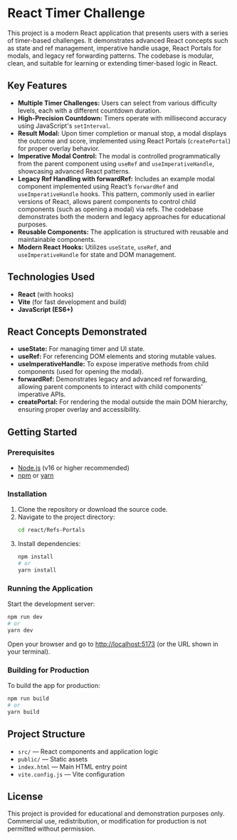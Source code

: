# React Timer Challenge

This project is a modern React application that presents users with a series of timer-based challenges. It demonstrates advanced React concepts such as state and ref management, imperative handle usage, React Portals for modals, and legacy ref forwarding patterns. The codebase is modular, clean, and suitable for learning or extending timer-based logic in React.

## Key Features

- **Multiple Timer Challenges:** Users can select from various difficulty levels, each with a different countdown duration.
- **High-Precision Countdown:** Timers operate with millisecond accuracy using JavaScript's `setInterval`.
- **Result Modal:** Upon timer completion or manual stop, a modal displays the outcome and score, implemented using React Portals (`createPortal`) for proper overlay behavior.
- **Imperative Modal Control:** The modal is controlled programmatically from the parent component using `useRef` and `useImperativeHandle`, showcasing advanced React patterns.
- **Legacy Ref Handling with forwardRef:** Includes an example modal component implemented using React’s `forwardRef` and `useImperativeHandle` hooks. This pattern, commonly used in earlier versions of React, allows parent components to control child components (such as opening a modal) via refs. The codebase demonstrates both the modern and legacy approaches for educational purposes.
- **Reusable Components:** The application is structured with reusable and maintainable components.
- **Modern React Hooks:** Utilizes `useState`, `useRef`, and `useImperativeHandle` for state and DOM management.

## Technologies Used

- **React** (with hooks)
- **Vite** (for fast development and build)
- **JavaScript (ES6+)**

## React Concepts Demonstrated

- **useState:** For managing timer and UI state.
- **useRef:** For referencing DOM elements and storing mutable values.
- **useImperativeHandle:** To expose imperative methods from child components (used for opening the modal).
- **forwardRef:** Demonstrates legacy and advanced ref forwarding, allowing parent components to interact with child components' imperative APIs.
- **createPortal:** For rendering the modal outside the main DOM hierarchy, ensuring proper overlay and accessibility.

## Getting Started

### Prerequisites

- [Node.js](https://nodejs.org/) (v16 or higher recommended)
- [npm](https://www.npmjs.com/) or [yarn](https://yarnpkg.com/)

### Installation

1. Clone the repository or download the source code.
2. Navigate to the project directory:
   ```sh
   cd react/Refs-Portals
   ```
3. Install dependencies:
   ```sh
   npm install
   # or
   yarn install
   ```

### Running the Application

Start the development server:
```sh
npm run dev
# or
yarn dev
```
Open your browser and go to [http://localhost:5173](http://localhost:5173) (or the URL shown in your terminal).

### Building for Production

To build the app for production:
```sh
npm run build
# or
yarn build
```

## Project Structure

- `src/` — React components and application logic
- `public/` — Static assets
- `index.html` — Main HTML entry point
- `vite.config.js` — Vite configuration

## License

This project is provided for educational and demonstration purposes only.  
Commercial use, redistribution, or modification for production is not permitted without permission.